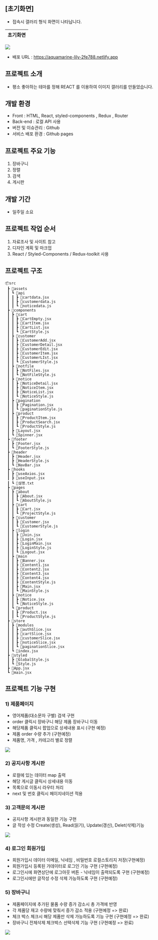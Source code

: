 ## [초기화면]
- 접속시 갤러리 형식 화면이 나타납니다.

| 초기화면 |
|----------|
<img src="./public/readme/first.jpg">

- 배포 URL : https://aquamarine-lily-2fe788.netlify.app

## 프로젝트 소개

- 평소 좋아하는 테마를 정해 REACT 를 이용하여 이미지 갤러리를 만들었습니다.

## 개발 환경

- Front : HTML, React, styled-components , Redux , Router
- Back-end : 로컬 API 사용
- 버전 및 이슈관리 : Github
- 서비스 배포 환경 : Github pages


## 프로젝트 주요 기능
1. 장바구니
2. 정렬
3. 검색
4. 게시판
   
## 개발 기간

- 일주일 소요 

## 프로젝트 작업 순서
1. 자료조사 및 사이트 참고
2. 디자인 계획 및 마크업
3. React  / Styled-Components / Redux-toolkit 사용

## 프로젝트 구조

```
📦src
 ┣ 📂assets
 ┃ ┗ 📂api
 ┃ ┃ ┣ 📜cartdata.jsx
 ┃ ┃ ┣ 📜customerdata.js
 ┃ ┃ ┗ 📜noticedata.js
 ┣ 📂components
 ┃ ┣ 📂cart
 ┃ ┃ ┣ 📜CartEmpty.jsx
 ┃ ┃ ┣ 📜CartItem.jsx
 ┃ ┃ ┣ 📜CartList.jsx
 ┃ ┃ ┗ 📜CartStyle.js
 ┃ ┣ 📂customer
 ┃ ┃ ┣ 📜CustomerAdd.jsx
 ┃ ┃ ┣ 📜CustomerDetail.jsx
 ┃ ┃ ┣ 📜CustomerEdit.jsx
 ┃ ┃ ┣ 📜CustomerItem.jsx
 ┃ ┃ ┣ 📜CustomerLIst.jsx
 ┃ ┃ ┗ 📜CustomerStyle.js
 ┃ ┣ 📂notfile
 ┃ ┃ ┣ 📜NotFiles.jsx
 ┃ ┃ ┗ 📜NotFileStyle.js
 ┃ ┣ 📂notice
 ┃ ┃ ┣ 📜NoticeDetail.jsx
 ┃ ┃ ┣ 📜NoticeItem.jsx
 ┃ ┃ ┣ 📜NoticeList.jsx
 ┃ ┃ ┗ 📜NoticeStyle.js
 ┃ ┣ 📂pagination
 ┃ ┃ ┣ 📜Pagination.jsx
 ┃ ┃ ┗ 📜paginationStyle.js
 ┃ ┣ 📂product
 ┃ ┃ ┣ 📜ProductItem.jsx
 ┃ ┃ ┣ 📜ProductSearch.jsx
 ┃ ┃ ┗ 📜ProductStyle.js
 ┃ ┣ 📜Layout.jsx
 ┃ ┗ 📜Spinner.jsx
 ┣ 📂footer
 ┃ ┣ 📜Footer.jsx
 ┃ ┗ 📜FooterStyle.js
 ┣ 📂header
 ┃ ┣ 📜Header.jsx
 ┃ ┣ 📜HeaderStyle.js
 ┃ ┗ 📜NavBar.jsx
 ┣ 📂hooks
 ┃ ┣ 📜useAxios.jsx
 ┃ ┣ 📜useInput.jsx
 ┃ ┗ 📜설명.txt
 ┣ 📂pages
 ┃ ┣ 📂about
 ┃ ┃ ┣ 📜About.jsx
 ┃ ┃ ┗ 📜AboutStyle.js
 ┃ ┣ 📂cart
 ┃ ┃ ┣ 📜Cart.jsx
 ┃ ┃ ┗ 📜ProjectStyle.js
 ┃ ┣ 📂customer
 ┃ ┃ ┣ 📜Customer.jsx
 ┃ ┃ ┗ 📜CustomerStyle.js
 ┃ ┣ 📂login
 ┃ ┃ ┣ 📜Join.jsx
 ┃ ┃ ┣ 📜Login.jsx
 ┃ ┃ ┣ 📜LoginMain.jsx
 ┃ ┃ ┣ 📜LoginStyle.js
 ┃ ┃ ┗ 📜Logout.jsx
 ┃ ┣ 📂main
 ┃ ┃ ┣ 📜Banner.jsx
 ┃ ┃ ┣ 📜Content1.jsx
 ┃ ┃ ┣ 📜Content2.jsx
 ┃ ┃ ┣ 📜Content3.jsx
 ┃ ┃ ┣ 📜Content4.jsx
 ┃ ┃ ┣ 📜ContentStyle.js
 ┃ ┃ ┣ 📜Main.jsx
 ┃ ┃ ┗ 📜MainStyle.js
 ┃ ┣ 📂notice
 ┃ ┃ ┣ 📜Notice.jsx
 ┃ ┃ ┗ 📜NoticeStyle.js
 ┃ ┗ 📂product
 ┃ ┃ ┣ 📜Product.jsx
 ┃ ┃ ┗ 📜ProductStyle.js
 ┣ 📂store
 ┃ ┣ 📂modules
 ┃ ┃ ┣ 📜authSlice.jsx
 ┃ ┃ ┣ 📜cartSlice.jsx
 ┃ ┃ ┣ 📜customerSlice.jsx
 ┃ ┃ ┣ 📜noticeSlice.jsx
 ┃ ┃ ┗ 📜paginationSlice.jsx
 ┃ ┗ 📜index.jsx
 ┣ 📂styled
 ┃ ┣ 📜GlobalStyle.js
 ┃ ┗ 📜Style.js
 ┣ 📜App.jsx
 ┗ 📜main.jsx
```

## 프로젝트 기능 구현

### 1) 제품페이지

* 영어제품(대소문자 구별) 검색 구현
* order 클릭시 장바구니 해당 제품 장바구니 이동
* 해당제품 클릭시 팝업으로 상세내용 표시 (구현 예정)
* 제품 order 수량 추가 (구현예정)
* 제품명, 가격 , 카테고리 별로 정렬
<img src="./public/readme/Product_readme.gif">

### 2) 공지사항 게시판

* 로컬에 있는 데이터 map 출력
* 해당 게시글 클릭시 상세내용 이동
* 목록으로 이동시 라우터 처리
* next 및 번호 클릭시 페이지네이션 적용
<!-- <img src="./mdImages/testView.gif"> -->

### 3) 고객문의 게시판

* 공지사항 게시판과 동일한 기능 구현
* 글 작성 수정 Create(생성), Read(읽기), Update(갱신), Delet(삭제)기능
<img src="./public/readme/CRUD_readme.gif">

### 4) 로그인 회원가입
* 회원가입시 데이터 이메일, 닉네임 , 비밀번호 로컬스토리지 저장(구현예정)
* 회원가입시 등록된 가데이터로 로그인 기능 구현 (구현예정)
* 로그인시에 화면상단에 로그아웃 버튼 - 닉네임이 출력되도록 구현 (구현예정)
* 로그인시에만 글작성 수정 삭제 가능하도록 구현 (구현예정)
<!-- <img src="./mdImages/testView.gif"> -->

### 5) 장바구니
* 제품페이지에 추가된 물품 수량 증가 감소시 총 가격에 반영
* 각 제품당 재고 수량에 맞춰서 증가 감소 적용 (구현예정 => 완료) 
* 체크 박스 체크시 해당 제품만 삭제 가능하도록 기능 구현 (구현예정 => 완료)
* 장바구니 전체삭제 체크박스 선택삭제 기능 구현 (구현예정 => 완료) 
<img src="./public/readme/Cart_readme.gif">



